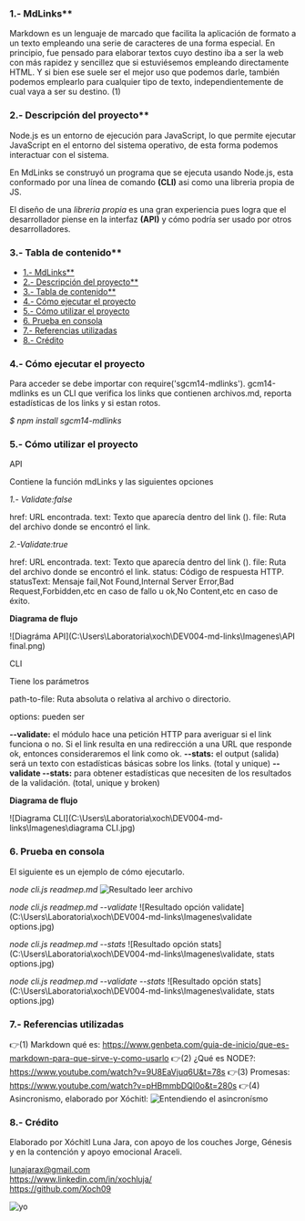 ### 1.- MdLinks**       

Markdown es un lenguaje de marcado que facilita la aplicación de formato a un texto empleando una serie de caracteres de una forma especial. En principio, fue pensado para elaborar textos cuyo destino iba a ser la web con más rapidez y sencillez que si estuviésemos empleando directamente HTML. Y si bien ese suele ser el mejor uso que podemos darle, también podemos emplearlo para cualquier tipo de texto, independientemente de cual vaya a ser su destino. (1)

### 2.- Descripción del proyecto** 
Node.js es un entorno de ejecución para JavaScript, lo que permite ejecutar JavaScript en el entorno del sistema operativo, de esta forma podemos interactuar con el sistema.

En MdLinks se construyó un programa que se ejecuta usando Node.js, esta conformado por una línea de comando **(CLI)** asi como una libreria propia de JS.

El diseño de una *libreria propia*  es una gran experiencia pues logra que el desarrollador piense en la interfaz **(API)** y cómo podría ser usado por otros desarrolladores. 

### 3.- Tabla de contenido** 

- [1.- MdLinks\*\*](#1--mdlinks)
- [2.- Descripción del proyecto\*\*](#2--descripción-del-proyecto)
- [3.- Tabla de contenido\*\*](#3--tabla-de-contenido)
- [4.- Cómo ejecutar el proyecto](#4--cómo-ejecutar-el-proyecto)
- [5.- Cómo utilizar el proyecto](#5--cómo-utilizar-el-proyecto)
- [6. Prueba en consola](#6-prueba-en-consola)
- [7.- Referencias utilizadas](#7--referencias-utilizadas)
- [8.- Crédito](#8--crédito)


### 4.- Cómo ejecutar el proyecto

Para acceder se debe importar con require('sgcm14-mdlinks').
gcm14-mdlinks es un CLI que verifica los links que contienen archivos.md, reporta estadísticas de los links y si estan rotos.

*$ npm install sgcm14-mdlinks*

### 5.- Cómo utilizar el proyecto

API

Contiene la función mdLinks y las siguientes opciones

*1.- Validate:false* 

href: URL encontrada.
text: Texto que aparecía dentro del link (<a>).
file: Ruta del archivo donde se encontró el link.

*2.-Validate:true*

href: URL encontrada.
text: Texto que aparecía dentro del link (<a>).
file: Ruta del archivo donde se encontró el link.
status: Código de respuesta HTTP.
statusText: Mensaje fail,Not Found,Internal Server Error,Bad Request,Forbidden,etc en caso de fallo u ok,No Content,etc en caso de éxito. 

**Diagrama de flujo**

![Diagráma API](C:\Users\Laboratoria\xoch\DEV004-md-links\Imagenes\API final.png)

CLI

Tiene los parámetros

path-to-file: Ruta absoluta o relativa al archivo o directorio.

options: pueden ser

**--validate:** el módulo hace una petición HTTP para averiguar si el link funciona o no. Si el link resulta en una redirección a una URL que responde ok, entonces consideraremos el link como ok.
**--stats:** el output (salida) será un texto con estadísticas básicas sobre los links. (total y unique)
**--validate --stats:** para obtener estadísticas que necesiten de los resultados de la validación. (total, unique y broken)


**Diagrama de flujo**

![Diagrama CLI](C:\Users\Laboratoria\xoch\DEV004-md-links\Imagenes\diagrama CLI.jpg)

### 6. Prueba en consola

El siguiente es un ejemplo de cómo ejecutarlo.

 *node cli.js readmep.md*
   ![Resultado leer archivo](C:\Users\Laboratoria\xoch\DEV004-md-links\Imagenes\readmedp.jpg)

 *node cli.js readmep.md --validate*
  ![Resultado opción validate](C:\Users\Laboratoria\xoch\DEV004-md-links\Imagenes\validate options.jpg)

 *node cli.js readmep.md --stats*
  ![Resultado opción stats](C:\Users\Laboratoria\xoch\DEV004-md-links\Imagenes\validate, stats options.jpg)

  *node cli.js readmep.md --validate --stats*
  ![Resultado opción stats](C:\Users\Laboratoria\xoch\DEV004-md-links\Imagenes\validate, stats options.jpg)

### 7.- Referencias utilizadas

👉(1) Markdown qué es: https://www.genbeta.com/guia-de-inicio/que-es-markdown-para-que-sirve-y-como-usarlo
👉(2) ¿Qué es NODE?: https://www.youtube.com/watch?v=9U8EaVjuq6U&t=78s
👉(3) Promesas: https://www.youtube.com/watch?v=pHBmmbDQl0o&t=280s
👉(4) Asincronismo, elaborado por Xóchitl: ![Entendiendo el asincronísmo](C:\Users\Laboratoria\xoch\DEV004-md-links\Imagenes\ASINCRÓNISMO.jpg)


### 8.- Crédito

Elaborado por Xóchitl Luna Jara, con apoyo de los couches Jorge, Génesis y en la contención y apoyo emocional Araceli.

lunajarax@gmail.com <br>
https://www.linkedin.com/in/xochluja/ <br>
https://github.com/Xoch09  <br>

![yo](C:\Users\Laboratoria\xoch\DEV004-md-links\Imagenes\Xóchitl.jpg)



